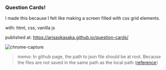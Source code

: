 ### Question Cards!

I made this because I felt like making a screen filled with css grid elements.

with: html, css, vanilla js

published at: https://arisaokasaka.github.io/question-cards/


![chrome-capture](https://user-images.githubusercontent.com/68284764/146642228-98125fdc-77db-4254-9776-32060a60c92b.gif)



> memo: In github page, the path to json file should be at root. Because the files are not saved in the same path as the local path ([reference](https://github.com/gitname/react-gh-pages/issues/9)）
